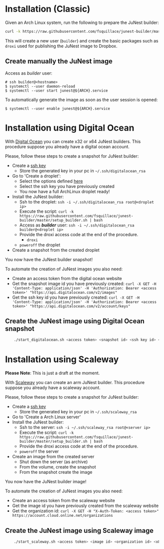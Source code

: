 Installation (Classic)
==============

Given an Arch Linux system, run the following to prepare the JuNest builder:

```sh
curl -k https://raw.githubusercontent.com/fsquillace/junest-builder/master/setup_builder.sh | bash
```

This will create a new user (`builder`) and create the basic packages such as
`droxi` used for publishing the JuNest image to Dropbox.

Create manually the JuNest image
------------

Access as *builder* user:

    # ssh builder@<hostname>
    $ systemctl --user daemon-reload
    $ systemctl --user start junest@${ARCH}.service

To automatically generate the image as soon as the user session is opened:

    $ systemctl --user enable junest@${ARCH}.service

Installation using Digital Ocean
================

With [Digital Ocean](https://cloud.digitalocean.com/droplets)
you can create x32 or x64 JuNest builders.
This procedure suppose you already have a digital ocean account.

Please, follow these steps to create a snapshot for JuNest builder:

- Create a [ssh key](https://cloud.digitalocean.com/settings/security)
    - Store the generated key in your pc in `~/.ssh/digitalocean_rsa`
- Go to 'Create a droplet':
    - Select the options defined [here](https://github.com/gh2o/digitalocean-debian-to-arch)
    - Select the ssh key you have previously created
    - You now have a full ArchLinux droplet ready!
- Install the JuNest builder:
    - Ssh to the droplet:
    `ssh -i ~/.ssh/digitalocean_rsa root@<droplet ip>`
    - Execute the script:
    `curl -k https://raw.githubusercontent.com/fsquillace/junest-builder/master/setup_builder.sh | bash`
    - Access as ***builder*** user: `ssh -i ~/.ssh/digitalocean_rsa builder@<droplet ip>`
    - Provide the droxi access code at the end of the procedure.
      - `droxi`
    - `poweroff` the droplet
- Create a snapshot from the created droplet

You now have the JuNest builder snapshot!

To automate the creation of JuNest images you also need:

- Create an access token from the digital ocean website
- Get the snapshot image id you have previously created:
    `curl -X GET -H 'Content-Type: application/json' -H 'Authorization: Bearer <access token>' "https://api.digitalocean.com/v2/images"`
- Get the ssh key id you have previously created:
    `curl -X GET -H 'Content-Type: application/json' -H 'Authorization: Bearer <access token>' "https://api.digitalocean.com/v2/account/keys"`

Create the JuNest image using Digital Ocean snapshot
----------------------------------

```sh
    ./start_digitalocean.sh <access token> <snapshot id> <ssh key id> <x86 or x86\_64>
```

Installation using Scaleway
================

**Please Note**: This is just a draft at the moment.

With [Scaleway](https://cloud.scaleway.com)
you can create an arm JuNest builder.
This procedure suppose you already have a scaleway account.

Please, follow these steps to create a snapshot for JuNest builder:

- Create a [ssh key](https://cloud.scaleway.com/#/credentials)
    - Store the generated key in your pc in `~/.ssh/scaleway_rsa`
- Go to 'Create a Arch Linux server'
- Install the JuNest builder:
    - Ssh to the server:
    `ssh -i ~/.ssh/scaleway_rsa root@<server ip>`
    - Execute the script:
    `curl -k https://raw.githubusercontent.com/fsquillace/junest-builder/master/setup_builder.sh | bash`
    - Provide the droxi access code at the end of the procedure.
    - `poweroff` the server
- Create an image from the created server
    - Shut down the server (as archive)
    - From the volume, create the snapshot
    - From the snapshot create the image

You now have the JuNest builder image!

To automate the creation of JuNest images you also need:

- Create an access token from the scaleway website
- Get the image id you have previously created from the scaleway website
- Get the organization id:
    `curl -X GET -H "X-Auth-Token: <access token>" https://account.cloud.online.net/organizations`

Create the JuNest image using Scaleway image
----------------------------------

```sh
    ./start_scaleway.sh <access token> <image id> <organization id> <x86 or x86\_64>
```
